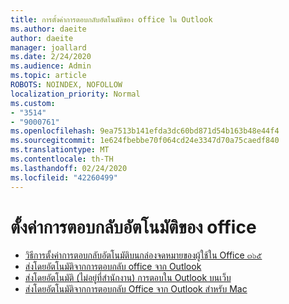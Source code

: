 ```yaml
---
title: การตั้งค่าการตอบกลับอัตโนมัติของ office ใน Outlook
ms.author: daeite
author: daeite
manager: joallard
ms.date: 2/24/2020
ms.audience: Admin
ms.topic: article
ROBOTS: NOINDEX, NOFOLLOW
localization_priority: Normal
ms.custom:
- "3514"
- "9000761"
ms.openlocfilehash: 9ea7513b141efda3dc60bd871d54b163b48e44f4
ms.sourcegitcommit: 1e624fbebbe70f064cd24e3347d70a75caedf840
ms.translationtype: MT
ms.contentlocale: th-TH
ms.lasthandoff: 02/24/2020
ms.locfileid: "42260499"
---
```

# <a name="set-up-out-of-office-automatic-replies"></a>ตั้งค่าการตอบกลับอัตโนมัติของ office

- [วิธีการตั้งค่าการตอบกลับอัตโนมัติบนกล่องจดหมายของผู้ใช้ใน Office ๓๖๕](https://docs.microsoft.com/exchange/troubleshoot/configure-mailboxes/set-automatic-replies)
- [ส่งโดยอัตโนมัติจากการตอบกลับ office จาก Outlook](https://support.office.com/article/9742f476-5348-4f9f-997f-5e208513bd67)
- [ส่งโดยอัตโนมัติ (ไม่อยู่ที่สำนักงาน) การตอบใน Outlook บนเว็บ](https://support.office.com/article/0c193ab0-b9e1-4058-84be-a5b014242290)
- [ส่งโดยอัตโนมัติจากการตอบกลับ Office จาก Outlook สำหรับ Mac](https://support.office.com/article/4e07ab75-beda-4f9e-bcdc-44471ebacdee)